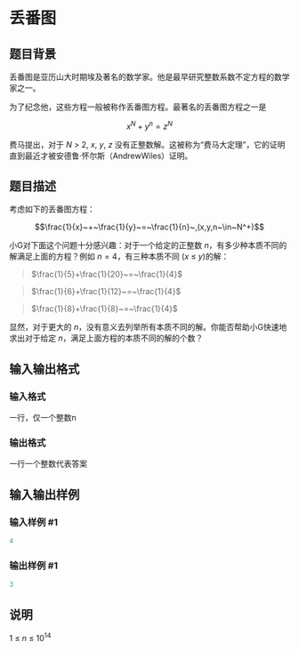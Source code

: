 # 丢番图 

## 题目背景

丢番图是亚历山大时期埃及著名的数学家。他是最早研究整数系数不定方程的数学家之一。

为了纪念他，这些方程一般被称作丢番图方程。最著名的丢番图方程之一是

$$x^N+y^n=z^N$$

费马提出，对于 $N~>~2$, $x,~y,~z$ 没有正整数解。这被称为“费马大定理”，它的证明直到最近才被安德鲁·怀尔斯（AndrewWiles）证明。

## 题目描述

考虑如下的丢番图方程：

$$\frac{1}{x}~+~\frac{1}{y}~=~\frac{1}{n}~,(x,y,n~\in~N^+)$$

小G对下面这个问题十分感兴趣：对于一个给定的正整数 $n$，有多少种本质不同的解满足上面的方程？例如 $n=4$，有三种本质不同 ($x~\leq~y$)的解：

> $\frac{1}{5}+\frac{1}{20}~=~\frac{1}{4}$

>

> $\frac{1}{6}+\frac{1}{12}~=~\frac{1}{4}$

>

> $\frac{1}{8}+\frac{1}{8}~=~\frac{1}{4}$

显然，对于更大的 $n$，没有意义去列举所有本质不同的解。你能否帮助小G快速地求出对于给定 $n$，满足上面方程的本质不同的解的个数？

## 输入输出格式

### 输入格式

一行，仅一个整数n

### 输出格式

一行一个整数代表答案

## 输入输出样例

### 输入样例 #1

```cpp
4
```


### 输出样例 #1

```cpp
3
```


## 说明

$1~\leq~n~\leq~10^{14}$

